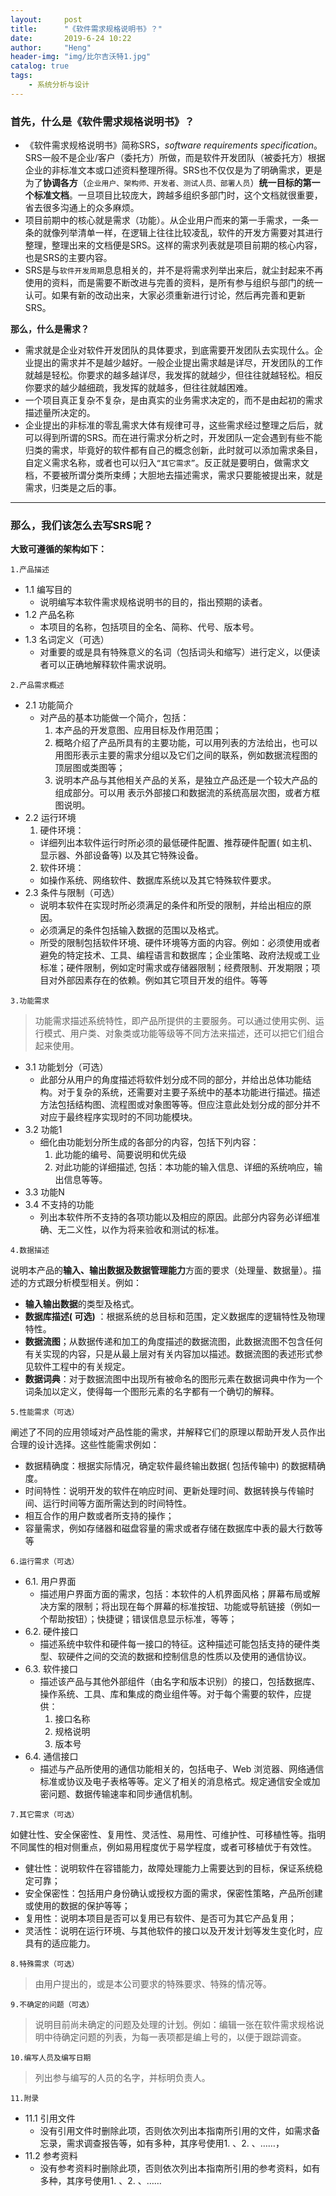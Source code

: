```yaml
---
layout:     post
title:      "《软件需求规格说明书》？"
date:       2019-6-24 10:22
author:     "Heng"
header-img: "img/比尔吉沃特1.jpg"
catalog: true
tags:
    - 系统分析与设计
---
```


### 首先，什么是《软件需求规格说明书》？
- 《软件需求规格说明书》简称SRS，*software requirements specification*。SRS一般不是企业/客户（委托方）所做，而是软件开发团队（被委托方）根据企业的非标准文本或口述资料整理所得。SRS也不仅仅是为了明确需求，更是为了**协调各方**（`企业用户、架构师、开发者、测试人员、部署人员`）**统一目标的第一个标准文档**。一旦项目比较庞大，跨越多组织多部门时，这个文档就很重要，省去很多沟通上的众多麻烦。
- 项目前期中的核心就是需求（功能）。从企业用户而来的第一手需求，一条一条的就像列举清单一样，在逻辑上往往比较凌乱，软件的开发方需要对其进行整理，整理出来的文档便是SRS。这样的需求列表就是项目前期的核心内容，也是SRS的主要内容。
- SRS是与`软件开发周期`息息相关的，并不是将需求列举出来后，就尘封起来不再使用的资料，而是需要不断改进与完善的资料，是所有参与组织与部门的统一认可。如果有新的改动出来，大家必须重新进行讨论，然后再完善和更新SRS。

**那么，什么是需求？**
- 需求就是企业对软件开发团队的具体要求，到底需要开发团队去实现什么。企业提出的需求并不是越少越好。一般企业提出需求越是详尽，开发团队的工作就越是轻松。你要求的越多越详尽，我发挥的就越少，但往往就越轻松。相反你要求的越少越细疏，我发挥的就越多，但往往就越困难。
- 一个项目真正复杂不复杂，是由真实的业务需求决定的，而不是由起初的需求描述量所决定的。
- 企业提出的非标准的零乱需求大体有规律可寻，这些需求经过整理之后后，就可以得到所谓的SRS。而在进行需求分析之时，开发团队一定会遇到有些不能归类的需求，毕竟好的软件都有自己的概念创新，此时就可以添加需求条目，自定义需求名称，或者也可以归入`“其它需求”`。反正就是要明白，做需求文档，不要被所谓分类所束缚；大胆地去描述需求，需求只要能被提出来，就是需求，归类是之后的事。

---
### 那么，我们该怎么去写SRS呢？

**大致可遵循的架构如下：**

`1.产品描述`
- 1.1     编写目的
  - 说明编写本软件需求规格说明书的目的，指出预期的读者。
- 1.2     产品名称
  - 本项目的名称，包括项目的全名、简称、代号、版本号。 
- 1.3     名词定义（可选）
  - 对重要的或是具有特殊意义的名词（包括词头和缩写）进行定义，以便读者可以正确地解释软件需求说明。

`2.产品需求概述`

- 2.1     功能简介
  - 对产品的基本功能做一个简介，包括：
    1. 本产品的开发意图、应用目标及作用范围；
    2. 概略介绍了产品所具有的主要功能，可以用列表的方法给出，也可以用图形表示主要的需求分组以及它们之间的联系，例如数据流程图的顶层图或类图等；
    3. 说明本产品与其他相关产品的关系，是独立产品还是一个较大产品的组成部分。可以用 表示外部接口和数据流的系统高层次图，或者方框图说明。 
- 2.2     运行环境
  1. 硬件环境：
    - 详细列出本软件运行时所必须的最低硬件配置、推荐硬件配置( 如主机、显示器、外部设备等) 以及其它特殊设备。 
  2. 软件环境：
    - 如操作系统、网络软件、数据库系统以及其它特殊软件要求。 
- 2.3     条件与限制（可选）
  - 说明本软件在实现时所必须满足的条件和所受的限制，并给出相应的原因。
  - 必须满足的条件包括输入数据的范围以及格式。
  - 所受的限制包括软件环境、硬件环境等方面的内容。例如：必须使用或者避免的特定技术、工具、编程语言和数据库；企业策略、政府法规或工业标准；硬件限制，例如定时需求或存储器限制；经费限制、开发期限；项目对外部因素存在的依赖。例如其它项目开发的组件。等等

`3.功能需求`
>功能需求描述系统特性，即产品所提供的主要服务。可以通过使用实例、运行模式、用户类、对象类或功能等级等不同方法来描述，还可以把它们组合起来使用。
- 3.1     功能划分（可选）
  - 此部分从用户的角度描述将软件划分成不同的部分，并给出总体功能结构。对于复杂的系统，还需要对主要子系统中的基本功能进行描述。描述方法包括结构图、流程图或对象图等等。但应注意此处划分成的部分并不对应于最终程序实现时的不同功能模块。
- 3.2     功能1
  - 细化由功能划分所生成的各部分的内容，包括下列内容：
    1. 此功能的编号、简要说明和优先级
    2. 对此功能的详细描述, 包括：本功能的输入信息、详细的系统响应，输出信息等等。
- 3.3     功能N
- 3.4     不支持的功能
  - 列出本软件所不支持的各项功能以及相应的原因。此部分内容务必详细准确、无二义性，以作为将来验收和测试的标准。

`4.数据描述`

说明本产品的**输入、输出数据及数据管理能力**方面的要求（处理量、数据量）。描述的方式跟分析模型相关。例如：
- **输入输出数据**的类型及格式。
- **数据库描述( 可选)** ：根据系统的总目标和范围，定义数据库的逻辑特性及物理特性。
- **数据流图**；从数据传递和加工的角度描述的数据流图，此数据流图不包含任何有关实现的内容，只是从最上层对有关内容加以描述。数据流图的表述形式参见软件工程中的有关规定。
- **数据词典**：对于数据流图中出现所有被命名的图形元素在数据词典中作为一个词条加以定义，使得每一个图形元素的名字都有一个确切的解释。

`5.性能需求（可选）`

阐述了不同的应用领域对产品性能的需求，并解释它们的原理以帮助开发人员作出合理的设计选择。这些性能需求例如：
- 数据精确度：根据实际情况，确定软件最终输出数据( 包括传输中) 的数据精确度。
- 时间特性：说明开发的软件在响应时间、更新处理时间、数据转换与传输时间、运行时间等方面所需达到的时间特性。
- 相互合作的用户数或者所支持的操作；
- 容量需求，例如存储器和磁盘容量的需求或者存储在数据库中表的最大行数等等

`6.运行需求（可选）`
- 6.1.     用户界面
  - 描述用户界面方面的需求，包括：本软件的人机界面风格；屏幕布局或解决方案的限制；将出现在每个屏幕的标准按钮、功能或导航链接（例如一个帮助按钮）；快捷键；错误信息显示标准，等等；
- 6.2.     硬件接口
  - 描述系统中软件和硬件每一接口的特征。这种描述可能包括支持的硬件类型、软硬件之间的交流的数据和控制信息的性质以及使用的通信协议。
- 6.3.     软件接口
  - 描述该产品与其他外部组件（由名字和版本识别）的接口，包括数据库、操作系统、工具、库和集成的商业组件等。对于每个需要的软件，应提供：
    1. 接口名称
    2. 规格说明
    3. 版本号
- 6.4.     通信接口
  - 描述与产品所使用的通信功能相关的，包括电子、Web 浏览器、网络通信标准或协议及电子表格等等。定义了相关的消息格式。规定通信安全或加密问题、数据传输速率和同步通信机制。

`7.其它需求（可选）`

如健壮性、安全保密性、复用性、灵活性、易用性、可维护性、可移植性等。指明不同属性的相对侧重点，例如易用程度优于易学程度，或者可移植优于有效性。
- 健壮性：说明软件在容错能力，故障处理能力上需要达到的目标，保证系统稳定可靠；
- 安全保密性：包括用户身份确认或授权方面的需求，保密性策略，产品所创建或使用的数据的保护等等；
- 复用性：说明本项目是否可以复用已有软件、是否可为其它产品复用；
- 灵活性：说明在运行环境、与其他软件的接口以及开发计划等发生变化时，应具有的适应能力。

`8.特殊需求（可选）`

>由用户提出的，或是本公司要求的特殊要求、特殊的情况等。

`9.不确定的问题（可选）`
>说明目前尚未确定的问题及处理的计划。例如：编辑一张在软件需求规格说明中待确定问题的列表，为每一表项都是编上号的，以便于跟踪调查。

`10.编写人员及编写日期`
>列出参与编写的人员的名字，并标明负责人。

`11.附录 `
- 11.1      引用文件
  - 没有引用文件时删除此项，否则依次列出本指南所引用的文件，如需求备忘录，需求调查报告等，如有多种，其序号使用1. 、2. 、……，
- 11.2      参考资料
  - 没有参考资料时删除此项，否则依次列出本指南所引用的参考资料，如有多种，其序号使用1. 、2. 、……
